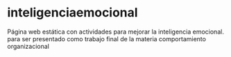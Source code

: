# inteligenciaemocional
Página web estática con actividades para mejorar la inteligencia emocional. para ser presentado como trabajo final de la materia comportamiento organizacional
